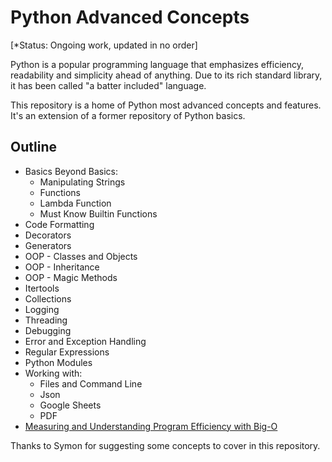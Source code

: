 # Python Advanced Concepts

[*Status: Ongoing work, updated in no order]

Python is a popular programming language that emphasizes efficiency, readability and simplicity ahead of anything. Due to its rich standard library, it has been called "a batter included" language.

This repository is a home of Python most advanced concepts and features. It's an extension of a former repository of Python basics.

## Outline

* Basics Beyond Basics:
    * Manipulating Strings
    * Functions
    * Lambda Function
    * Must Know Builtin Functions
* Code Formatting
* Decorators
* Generators
* OOP - Classes and Objects
* OOP - Inheritance
* OOP - Magic Methods
* Itertools
* Collections
* Logging
* Threading
* Debugging
* Error and Exception Handling
* Regular Expressions
* Python Modules
* Working with:
  * Files and Command Line
  * Json
  * Google Sheets
  * PDF
* [Measuring and Understanding Program Efficiency with Big-O](markdowns/big-oooh.md)

  
Thanks to Symon for suggesting some concepts to cover in this repository.